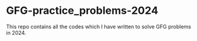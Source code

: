 # GFG-practice_problems-2024
This repo contains all the codes which I have written to solve GFG problems in 2024.
